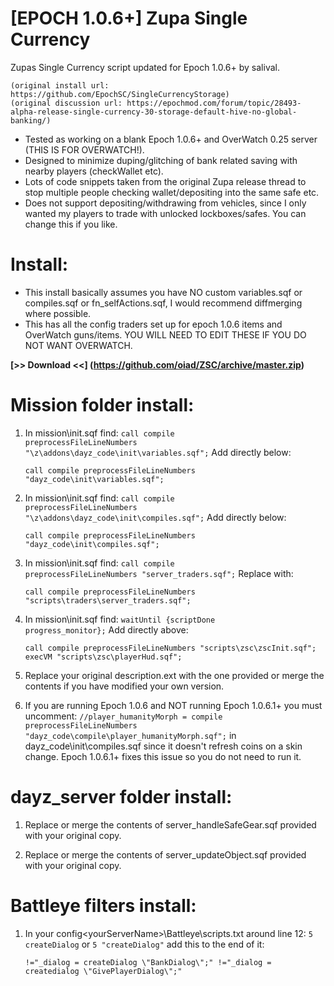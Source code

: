 # [EPOCH 1.0.6+] Zupa Single Currency
Zupas Single Currency script updated for Epoch 1.0.6+ by salival.

	(original install url: https://github.com/EpochSC/SingleCurrencyStorage)
	(original discussion url: https://epochmod.com/forum/topic/28493-alpha-release-single-currency-30-storage-default-hive-no-global-banking/)
	
* Tested as working on a blank Epoch 1.0.6+ and OverWatch 0.25 server (THIS IS FOR OVERWATCH!).
* Designed to minimize duping/glitching of bank related saving with nearby players (checkWallet etc).
* Lots of code snippets taken from the original Zupa release thread to stop multiple people checking wallet/depositing into the same safe etc.
* Does not support depositing/withdrawing from vehicles, since I only wanted my players to trade with unlocked lockboxes/safes. You can change this if you like.

# Install:

* This install basically assumes you have NO custom variables.sqf or compiles.sqf or fn_selfActions.sqf, I would recommend diffmerging where possible. 
* This has all the config traders set up for epoch 1.0.6 items and OverWatch guns/items. YOU WILL NEED TO EDIT THESE IF YOU DO NOT WANT OVERWATCH.

**[>> Download <<] (https://github.com/oiad/ZSC/archive/master.zip)**

# Mission folder install:

1. In mission\init.sqf find: <code>call compile preprocessFileLineNumbers "\z\addons\dayz_code\init\variables.sqf";</code> Add directly below:

	```sqf
	call compile preprocessFileLineNumbers "dayz_code\init\variables.sqf";
	```
	
2. In mission\init.sqf find: <code>call compile preprocessFileLineNumbers "\z\addons\dayz_code\init\compiles.sqf";</code> Add directly below:

	```sqf
	call compile preprocessFileLineNumbers "dayz_code\init\compiles.sqf";
	```

3. In mission\init.sqf find: <code>call compile preprocessFileLineNumbers "server_traders.sqf";</code> Replace with:

	```sqf
	call compile preprocessFileLineNumbers "scripts\traders\server_traders.sqf";
	```

4. In mission\init.sqf find: <code>waitUntil {scriptDone progress_monitor};</code> Add directly above:

	```sqf
	call compile preprocessFileLineNumbers "scripts\zsc\zscInit.sqf";
	execVM "scripts\zsc\playerHud.sqf";
	```

5. Replace your original description.ext with the one provided or merge the contents if you have modified your own version.

6. If you are running Epoch 1.0.6 and NOT running Epoch 1.0.6.1+ you must uncomment: <code>//player_humanityMorph = compile preprocessFileLineNumbers "dayz_code\compile\player_humanityMorph.sqf";</code> in dayz_code\init\compiles.sqf since it doesn't refresh coins on a skin change. Epoch 1.0.6.1+ fixes this issue so you do not need to run it.

# dayz_server folder install:

1. Replace or merge the contents of server_handleSafeGear.sqf provided with your original copy.

2. Replace or merge the contents of server_updateObject.sqf provided with your original copy.

# Battleye filters install:

1. In your config\<yourServerName>\Battleye\scripts.txt around line 12: <code>5 createDialog</code> or <code>5 "createDialog"</code> add this to the end of it:

	```sqf
	!="_dialog = createDialog \"BankDialog\";" !="_dialog = createdialog \"GivePlayerDialog\";"
	```